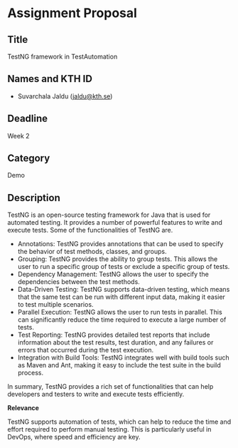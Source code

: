 # Assignment Proposal

## Title

TestNG framework in TestAutomation

## Names and KTH ID

  - Suvarchala Jaldu (jaldu@kth.se)

## Deadline

Week 2

## Category

Demo

## Description

TestNG is an open-source testing framework for Java that is used for automated testing. It provides a number of powerful features to write and execute tests.
Some of the functionalities of TestNG are.

- Annotations: TestNG provides annotations that can be used to specify the behavior of test methods, classes, and groups.
- Grouping: TestNG provides the ability to group tests. This allows the user to run a specific group of tests or exclude a specific group of tests.
- Dependency Management: TestNG allows the user to specify the dependencies between the test methods.
- Data-Driven Testing: TestNG supports data-driven testing, which means that the same test can be run with different input data, making it easier to test multiple scenarios.
- Parallel Execution: TestNG allows the user to run tests in parallel. This can significantly reduce the time required to execute a large number of tests.
- Test Reporting: TestNG provides detailed test reports that include information about the test results, test duration, and any failures or errors that occurred during the test execution.
- Integration with Build Tools: TestNG integrates well with build tools such as Maven and Ant, making it easy to include the test suite in the build process.

In summary, TestNG provides a rich set of functionalities that can help developers and testers to write and execute tests efficiently.

**Relevance**

TestNG supports automation of tests, which can help to reduce the time and effort required to perform manual testing. This is particularly useful in DevOps, where speed and efficiency are key.
